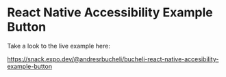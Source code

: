 # React Native Accessibility Example Button

Take a look to the live example here:

https://snack.expo.dev/@andresrbucheli/bucheli-react-native-accesibility-example-button

